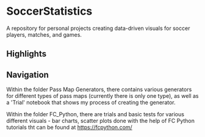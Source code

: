 # SoccerStatistics
A repository for personal projects creating data-driven visuals for soccer players, matches, and games.

## Highlights 

## Navigation

Within the folder Pass Map Generators, there contains various generators for different types of pass maps (currently there is only one type), as well as a 'Trial' notebook that shows my process of creating the generator. 

Within the folder FC_Python, there are trials and basic tests for various different visuals - bar charts, scatter plots done with the help of FC Python tutorials tht can be found at https://fcpython.com/





